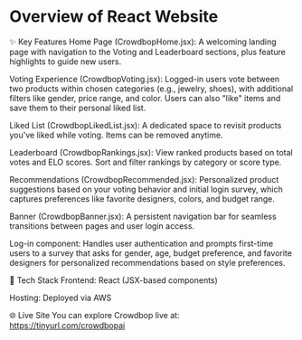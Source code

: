 # Overview of React Website

✨ Key Features
Home Page (CrowdbopHome.jsx): A welcoming landing page with navigation to the Voting and Leaderboard sections, plus feature highlights to guide new users.

Voting Experience (CrowdbopVoting.jsx): Logged-in users vote between two products within chosen categories (e.g., jewelry, shoes), with additional filters like gender, price range, and color. Users can also "like" items and save them to their personal liked list.

Liked List (CrowdbopLikedList.jsx): A dedicated space to revisit products you've liked while voting. Items can be removed anytime.

Leaderboard (CrowdbopRankings.jsx): View ranked products based on total votes and ELO scores. Sort and filter rankings by category or score type.

Recommendations (CrowdbopRecommended.jsx): Personalized product suggestions based on your voting behavior and initial login survey, which captures preferences like favorite designers, colors, and budget range.

Banner (CrowdbopBanner.jsx): A persistent navigation bar for seamless transitions between pages and user login access.

Log-in component: Handles user authentication and prompts first-time users to a survey that asks for gender, age, budget preference, and favorite designers for personalized recommendations based on style preferences.

🧰 Tech Stack
Frontend: React (JSX-based components)

Hosting: Deployed via AWS

🌐 Live Site
You can explore Crowdbop live at: https://tinyurl.com/crowdbopai

